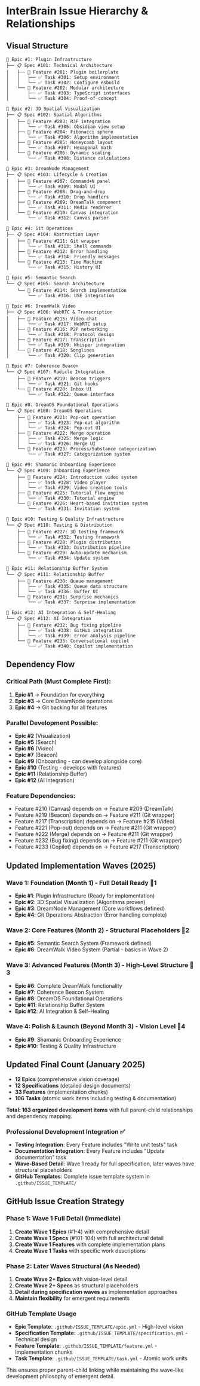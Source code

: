 # InterBrain Issue Hierarchy & Relationships

## Visual Structure

```
🎯 Epic #1: Plugin Infrastructure
├── 📋 Spec #101: Technical Architecture
│   ├── 🔨 Feature #201: Plugin boilerplate
│   │   ├── ✅ Task #301: Setup environment
│   │   └── ✅ Task #302: Configure esbuild
│   └── 🔨 Feature #202: Modular architecture  
│       ├── ✅ Task #303: TypeScript interfaces
│       └── ✅ Task #304: Proof-of-concept

🎯 Epic #2: 3D Spatial Visualization
├── 📋 Spec #102: Spatial Algorithms
│   ├── 🔨 Feature #203: R3F integration
│   │   └── ✅ Task #305: Obsidian view setup
│   ├── 🔨 Feature #204: Fibonacci sphere
│   │   └── ✅ Task #306: Algorithm implementation
│   ├── 🔨 Feature #205: Honeycomb layout
│   │   └── ✅ Task #307: Hexagonal math
│   └── 🔨 Feature #206: Dynamic scaling
│       └── ✅ Task #308: Distance calculations

🎯 Epic #3: DreamNode Management
├── 📋 Spec #103: Lifecycle & Creation
│   ├── 🔨 Feature #207: Command+N panel
│   │   └── ✅ Task #309: Modal UI
│   ├── 🔨 Feature #208: Drag-and-drop
│   │   └── ✅ Task #310: Drop handlers
│   ├── 🔨 Feature #209: DreamTalk component
│   │   └── ✅ Task #311: Media renderer
│   └── 🔨 Feature #210: Canvas integration
│       └── ✅ Task #312: Canvas parser

🎯 Epic #4: Git Operations
├── 📋 Spec #104: Abstraction Layer
│   ├── 🔨 Feature #211: Git wrapper
│   │   └── ✅ Task #313: Shell commands
│   ├── 🔨 Feature #212: Error handling
│   │   └── ✅ Task #314: Friendly messages
│   └── 🔨 Feature #213: Time Machine
│       └── ✅ Task #315: History UI

🎯 Epic #5: Semantic Search
└── 📋 Spec #105: Search Architecture
    └── 🔨 Feature #214: Search implementation
        └── ✅ Task #316: USE integration

🎯 Epic #6: DreamWalk Video
├── 📋 Spec #106: WebRTC & Transcription
│   ├── 🔨 Feature #215: Video chat
│   │   └── ✅ Task #317: WebRTC setup
│   ├── 🔨 Feature #216: P2P networking
│   │   └── ✅ Task #318: Protocol design
│   ├── 🔨 Feature #217: Transcription
│   │   └── ✅ Task #319: Whisper integration
│   └── 🔨 Feature #218: Songlines
│       └── ✅ Task #320: Clip generation

🎯 Epic #7: Coherence Beacon
└── 📋 Spec #107: Radicle Integration
    ├── 🔨 Feature #219: Beacon triggers
    │   └── ✅ Task #321: Git hooks
    └── 🔨 Feature #220: Inbox UI
        └── ✅ Task #322: Queue interface

🎯 Epic #8: DreamOS Foundational Operations
└── 📋 Spec #108: DreamOS Operations
    ├── 🔨 Feature #221: Pop-out operation
    │   ├── ✅ Task #323: Pop-out algorithm
    │   └── ✅ Task #324: Pop-out UI
    ├── 🔨 Feature #222: Merge operation
    │   ├── ✅ Task #325: Merge logic
    │   └── ✅ Task #326: Merge UI
    └── 🔨 Feature #223: Process/Substance categorization
        └── ✅ Task #327: Categorization system

🎯 Epic #9: Shamanic Onboarding Experience
└── 📋 Spec #109: Onboarding Experience
    ├── 🔨 Feature #224: Introduction video system
    │   ├── ✅ Task #328: Video player
    │   └── ✅ Task #329: Video creation tools
    ├── 🔨 Feature #225: Tutorial flow engine
    │   └── ✅ Task #330: Tutorial engine
    └── 🔨 Feature #226: Heart-based invitation system
        └── ✅ Task #331: Invitation system

🎯 Epic #10: Testing & Quality Infrastructure
└── 📋 Spec #110: Testing & Distribution
    ├── 🔨 Feature #227: 3D testing framework
    │   └── ✅ Task #332: Testing framework
    ├── 🔨 Feature #228: Plugin distribution
    │   └── ✅ Task #333: Distribution pipeline
    └── 🔨 Feature #229: Auto-update mechanism
        └── ✅ Task #334: Update system

🎯 Epic #11: Relationship Buffer System
└── 📋 Spec #111: Relationship Buffer
    ├── 🔨 Feature #230: Queue management
    │   ├── ✅ Task #335: Queue data structure
    │   └── ✅ Task #336: Buffer UI
    └── 🔨 Feature #231: Surprise mechanics
        └── ✅ Task #337: Surprise implementation

🎯 Epic #12: AI Integration & Self-Healing
└── 📋 Spec #112: AI Integration
    ├── 🔨 Feature #232: Bug fixing pipeline
    │   ├── ✅ Task #338: GitHub integration
    │   └── ✅ Task #339: Error analysis pipeline
    └── 🔨 Feature #233: Conversational copilot
        └── ✅ Task #340: Copilot implementation
```

## Dependency Flow

### Critical Path (Must Complete First):
1. **Epic #1** → Foundation for everything
2. **Epic #3** → Core DreamNode operations  
3. **Epic #4** → Git backing for all features

### Parallel Development Possible:
- **Epic #2** (Visualization) 
- **Epic #5** (Search)
- **Epic #6** (Video)
- **Epic #7** (Beacon)
- **Epic #9** (Onboarding - can develop alongside core)
- **Epic #10** (Testing - develops with features)
- **Epic #11** (Relationship Buffer)
- **Epic #12** (AI Integration)

### Feature Dependencies:
- Feature #210 (Canvas) depends on → Feature #209 (DreamTalk)
- Feature #219 (Beacon) depends on → Feature #211 (Git wrapper)
- Feature #217 (Transcription) depends on → Feature #215 (Video)
- Feature #221 (Pop-out) depends on → Feature #211 (Git wrapper)
- Feature #222 (Merge) depends on → Feature #211 (Git wrapper)
- Feature #232 (Bug fixing) depends on → Feature #211 (Git wrapper)
- Feature #233 (Copilot) depends on → Feature #217 (Transcription)

## Updated Implementation Waves (2025)

### Wave 1: Foundation (Month 1) - Full Detail Ready 🌊1
- **Epic #1**: Plugin Infrastructure (Ready for implementation)
- **Epic #2**: 3D Spatial Visualization (Algorithms proven)
- **Epic #3**: DreamNode Management (Core workflows defined)
- **Epic #4**: Git Operations Abstraction (Error handling complete)

### Wave 2: Core Features (Month 2) - Structural Placeholders 🌊2
- **Epic #5**: Semantic Search System (Framework defined)
- **Epic #6**: DreamWalk Video System (Partial - basics in Wave 2)

### Wave 3: Advanced Features (Month 3) - High-Level Structure 🌊3
- **Epic #6**: Complete DreamWalk functionality
- **Epic #7**: Coherence Beacon System
- **Epic #8**: DreamOS Foundational Operations
- **Epic #11**: Relationship Buffer System
- **Epic #12**: AI Integration & Self-Healing

### Wave 4: Polish & Launch (Beyond Month 3) - Vision Level 🌊4
- **Epic #9**: Shamanic Onboarding Experience
- **Epic #10**: Testing & Quality Infrastructure

## Updated Final Count (January 2025)

- **12 Epics** (comprehensive vision coverage)
- **12 Specifications** (detailed design documents)
- **33 Features** (implementation chunks)
- **106 Tasks** (atomic work items including testing & documentation)

**Total: 163 organized development items** with full parent-child relationships and dependency mapping.

### Professional Development Integration ✅
- **Testing Integration**: Every Feature includes "Write unit tests" task
- **Documentation Integration**: Every Feature includes "Update documentation" task
- **Wave-Based Detail**: Wave 1 ready for full specification, later waves have structural placeholders
- **GitHub Templates**: Complete issue template system in `.github/ISSUE_TEMPLATE/`

## GitHub Issue Creation Strategy

### Phase 1: Wave 1 Full Detail (Immediate)
1. **Create Wave 1 Epics** (#1-4) with comprehensive detail
2. **Create Wave 1 Specs** (#101-104) with full architectural detail
3. **Create Wave 1 Features** with complete implementation plans
4. **Create Wave 1 Tasks** with specific work descriptions

### Phase 2: Later Waves Structural (As Needed)
1. **Create Wave 2+ Epics** with vision-level detail
2. **Create Wave 2+ Specs** as structural placeholders
3. **Detail during specification waves** as implementation approaches
4. **Maintain flexibility** for emergent requirements

### GitHub Template Usage
- **Epic Template**: `.github/ISSUE_TEMPLATE/epic.yml` - High-level vision
- **Specification Template**: `.github/ISSUE_TEMPLATE/specification.yml` - Technical design
- **Feature Template**: `.github/ISSUE_TEMPLATE/feature.yml` - Implementation chunks
- **Task Template**: `.github/ISSUE_TEMPLATE/task.yml` - Atomic work units

This ensures proper parent-child linking while maintaining the wave-like development philosophy of emergent detail.